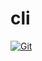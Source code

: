 # cli

[![Git](https://app.soluble.cloud/api/v1/public/badges/5c37fbf4-71c2-4252-bb28-479a10bbe48d.svg?orgId=560723739106)](https://app.soluble.cloud/repos/details/github.com/bhuvi11/cli?orgId=560723739106)  


